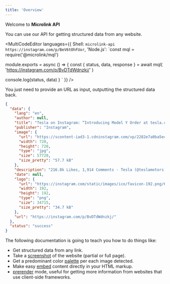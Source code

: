 ```yaml
---
title: 'Overview'
--- 
```


Welcome to **Microlink API**

You can use our API for getting structured data from any website.

<MultiCodeEditor languages={{
  Shell: `microlink-api https://instagram.com/p/BeV6tOhFUor`,
  'Node.js': `const mql = require('@microlink/mql')
 
module.exports = async () => {
 const { status, data, response } = await mql(
   'https://instagram.com/p/BvDTdWdnzkj/'
  )
 
 console.log(status, data)
}
  `
  }} 
/>

You just need to provide an URL as input, outputting the structured data back.

```json
{
  "data": {
    "lang": "en",
    "author": null,
    "title": "Tesla on Instagram: “Introducing Model Y Order at tesla.com/y”",
    "publisher": "Instagram",
    "image": {
      "url": "https://scontent-iad3-1.cdninstagram.com/vp/2282e7a0ba5ecd54364f5289104e5105/5CB67DF2/t51.2885-15/e15/52643291_128871201513344_8032404419029138690_n.jpg?_nc_ht=scontent-iad3-1.cdninstagram.com",
      "width": 720,
      "height": 720,
      "type": "jpg",
      "size": 57720,
      "size_pretty": "57.7 kB"
    },
    "description": "216.8k Likes, 1,914 Comments - Tesla (@teslamotors) on Instagram: “Introducing Model Y Order at tesla.com/y”",
    "date": null,
    "logo": {
      "url": "https://instagram.com/static/images/ico/favicon-192.png/68d99ba29cc8.png",
      "width": 192,
      "height": 192,
      "type": "png",
      "size": 34715,
      "size_pretty": "34.7 kB"
    },
    "url": "https://instagram.com/p/BvDTdWdnzkj/"
  },
  "status": "success"
}
```

The following documentation is going to teach you how to do things like:

- Get structured data from any link.
- Take a [screenshot](/docs/api/parameters/screenshot) of the website (partial or full page).
- Get a predominant color [palette](/docs/api/parameters/palette) per each image detected.
- Make easy [embed](/docs/api/parameters/embed) content directly in your HTML markup.
- [prerender](/docs/api/parameters/prerender) mode, useful for getting more information from websites that use client-side frameworks.
